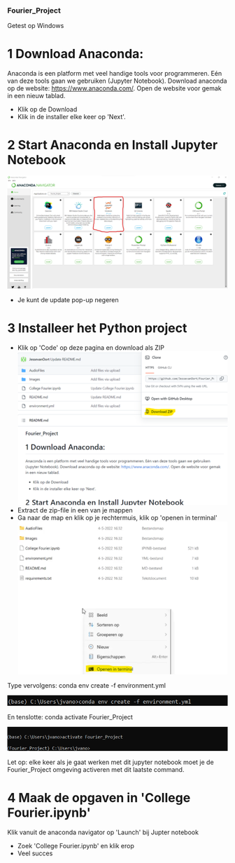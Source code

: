 ### Fourier_Project

Getest op Windows

# 1 Download Anaconda:
Anaconda is een platform met veel handige tools voor programmeren. Eén van deze tools gaan we gebruiken (Jupyter Notebook). Download anaconda op de website:
https://www.anaconda.com/. Open de website voor gemak in een nieuw tablad.

- Klik op de Download
- Klik in de installer elke keer op 'Next'.

# 2 Start Anaconda en Install Jupyter Notebook
!['Jupyter Notebook'](<Images/anaconda.png>)
- Je kunt de update pop-up negeren

# 3 Installeer het Python project
- Klik op 'Code' op deze pagina en download als ZIP
!['Jupyter Notebook'](<Images/DownloadZIP.png>)
- Extract de zip-file in een van je mappen
- Ga naar de map en klik op je rechtermuis, klik op 'openen in terminal'
!['Jupyter Notebook'](<Images/Terminal.png>)


Type vervolgens:
 conda env create -f environment.yml

!['Jupyter Notebook'](<Images/Prompt1.png>)
 
En tenslotte:
 conda activate Fourier_Project
 
!['Jupyter Notebook'](<Images/Prompt2.png>)
 
Let op: elke keer als je gaat werken met dit jupyter notebook moet je de Fourier_Project omgeving activeren met dit laatste command.

# 4 Maak de opgaven in 'College Fourier.ipynb'
Klik vanuit de anaconda navigator op 'Launch' bij Jupter notebook
- Zoek 'College Fourier.ipynb' en klik erop
- Veel succes
